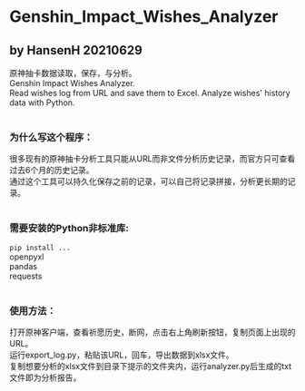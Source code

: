 # Genshin_Impact_Wishes_Analyzer
## by HansenH 20210629
原神抽卡数据读取，保存，与分析。  
Genshin Impact Wishes Analyzer.  
Read wishes log from URL and save them to Excel. Analyze wishes' history data with Python.  
</br>
### 为什么写这个程序：
很多现有的原神抽卡分析工具只能从URL而非文件分析历史记录，而官方只可查看过去6个月的历史记录。  
通过这个工具可以持久化保存之前的记录，可以自己将记录拼接，分析更长期的记录。  
</br>
### 需要安装的Python非标准库:  
```pip install ...```  
openpyxl  
pandas  
requests  
</br>
### 使用方法：  
打开原神客户端，查看祈愿历史，断网，点击右上角刷新按钮，复制页面上出现的URL。  
运行export_log.py，粘贴该URL，回车，导出数据到xlsx文件。  
复制想要分析的xlsx文件到目录下提示的文件夹内，运行analyzer.py后生成的txt文件即为分析报告。